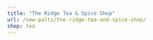 ```yaml
---
title: "The Ridge Tea & Spice Shop"
url: /new-paltz/the-ridge-tea-and-spice-shop/
shop: tea
---
```

